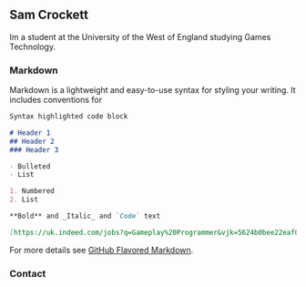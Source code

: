 ## Sam Crockett

Im a student at the University of the West of England studying Games Technology.

### Markdown

Markdown is a lightweight and easy-to-use syntax for styling your writing. It includes conventions for

```markdown
Syntax highlighted code block

# Header 1
## Header 2
### Header 3

- Bulleted
- List

1. Numbered
2. List

**Bold** and _Italic_ and `Code` text

[https://uk.indeed.com/jobs?q=Gameplay%20Programmer&vjk=5624b0bee22eaf07]() and <img src="Map.png" alt="hi" class="inline"/>
```

For more details see [GitHub Flavored Markdown](https://guides.github.com/features/mastering-markdown/).

### Contact



